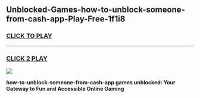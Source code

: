 
## Unblocked-Games-how-to-unblock-someone-from-cash-app-Play-Free-1f1i8
<h3>
<a href="https://premium76.site?title=how-to-unblock-someone-from-cash-app&ref=23A">CLICK TO PLAY</a></h3>
<hr>

<h3>
<a href="https://premium76.site?title=how-to-unblock-someone-from-cash-app&ref=23A">CLICK 2 PLAY</a>
  
</h3>

<a href="https://premium76.site?title=how-to-unblock-someone-from-cash-app&ref=23A"><img src="https://clearcache.store/games.png"></a>


**how-to-unblock-someone-from-cash-app games unblocked: Your Gateway to Fun and Accessible Online Gaming**
